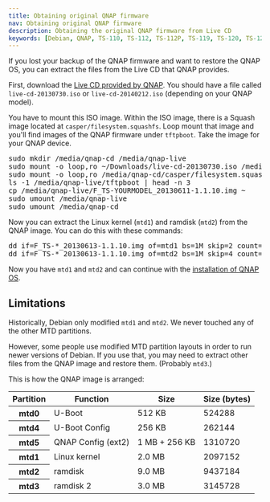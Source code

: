 ```yaml
---
title: Obtaining original QNAP firmware
nav: Obtaining original QNAP firmware
description: Obtaining the original QNAP firmware from Live CD
keywords: [Debian, QNAP, TS-110, TS-112, TS-112P, TS-119, TS-120, TS-121, original firmware]
---
```


If you lost your backup of the QNAP firmware and want to restore the QNAP
OS, you can extract the files from the Live CD that QNAP provides.

First, download the <a href =
"http://wiki.qnap.com/wiki/Firmware_Recovery">Live CD provided by QNAP</a>.
You should have a file called `live-cd-20130730.iso` or
`live-cd-20140212.iso` (depending on your QNAP model).

You have to mount this ISO image.  Within the ISO image, there is a Squash
image located at `casper/filesystem.squashfs`.  Loop mount that image and
you'll find images of the QNAP firmware under `tftpboot`.  Take the image
for your QNAP device.

<div class="code">
<pre>
sudo mkdir /media/qnap-cd /media/qnap-live
sudo mount -o loop,ro ~/Downloads/live-cd-20130730.iso /media/qnap-cd
sudo mount -o loop,ro /media/qnap-cd/casper/filesystem.squashfs /media/qnap-live
ls -1 /media/qnap-live/tftpboot | head -n 3
cp /media/qnap-live/F_TS-<span class="input">YOURMODEL</span>_20130611-1.1.10.img ~
sudo umount /media/qnap-live
sudo umount /media/qnap-cd
</pre>
</div>

Now you can extract the Linux kernel (`mtd1`) and ramdisk (`mtd2`) from the
QNAP image.  You can do this with these commands:

<div class="code">
<pre>
dd if=F_TS-*_20130613-1.1.10.img of=mtd1 bs=1M skip=2 count=2
dd if=F_TS-*_20130613-1.1.10.img of=mtd2 bs=1M skip=4 count=9
</pre>
</div>

Now you have `mtd1` and `mtd2` and can continue with the <a href =
"../deinstall">installation of QNAP OS</a>.

<h2>Limitations</h2>

Historically, Debian only modified `mtd1` and `mtd2`.  We never touched any
of the other MTD partitions.

However, some people use modified MTD partition layouts in order to run
newer versions of Debian.  If you use that, you may need to extract other
files from the QNAP image and restore them. (Probably `mtd3`.)

This is how the QNAP image is arranged:

<table class="table table-hover">

<thead>
<tr>
<th>Partition</th>
<th>Function</th>
<th>Size</th>
<th>Size (bytes)</th>
</tr>
</thead>

<tbody>
<tr>
<th>mtd0</th>
<td>U-Boot</td>
<td>512 KB</td>
<td>524288</td>
</tr>

<tr>
<th>mtd4</th>
<td>U-Boot Config</td>
<td>256 KB</td>
<td>262144</td>
</tr>

<tr>
<th>mtd5</th>
<td>QNAP Config (ext2)</td>
<td>1 MB + 256 KB</td>
<td>1310720</td>
</tr>

<tr>
<th>mtd1</th>
<td>Linux kernel</td>
<td>2.0 MB</td>
<td>2097152</td>
</tr>

<tr>
<th>mtd2</th>
<td>ramdisk</td>
<td>9.0 MB</td>
<td>9437184</td>
</tr>

<tr>
<th>mtd3</th>
<td>ramdisk 2</td>
<td>3.0 MB</td>
<td>3145728</td>
</tr>

</table>

